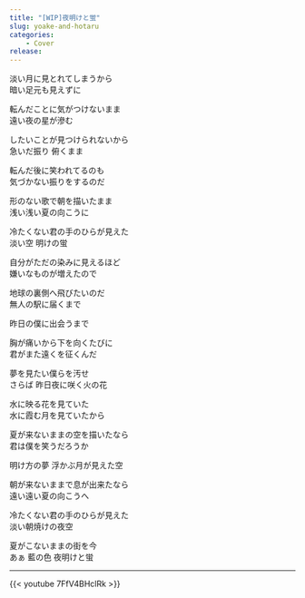 ```yaml
---
title: "[WIP]夜明けと蛍"
slug: yoake-and-hotaru
categories:
    - Cover
release: 
---
```


淡い月に見とれてしまうから  
暗い足元も見えずに  

転んだことに気がつけないまま  
遠い夜の星が滲む  

したいことが見つけられないから  
急いだ振り 俯くまま  

転んだ後に笑われてるのも  
気づかない振りをするのだ  

形のない歌で朝を描いたまま  
浅い浅い夏の向こうに  

冷たくない君の手のひらが見えた  
淡い空 明けの蛍  

自分がただの染みに見えるほど  
嫌いなものが増えたので  

地球の裏側へ飛びたいのだ  
無人の駅に届くまで  

昨日の僕に出会うまで  

胸が痛いから下を向くたびに  
君がまた遠くを征くんだ  

夢を見たい僕らを汚せ  
さらば 昨日夜に咲く火の花  

水に映る花を見ていた  
水に霞む月を見ていたから  

夏が来ないままの空を描いたなら  
君は僕を笑うだろうか  

明け方の夢 浮かぶ月が見えた空  

朝が来ないままで息が出来たなら  
遠い遠い夏の向こうへ  

冷たくない君の手のひらが見えた  
淡い朝焼けの夜空  

夏がこないままの街を今  
あぁ 藍の色 夜明けと蛍  

---

{{< youtube 7FfV4BHclRk >}}